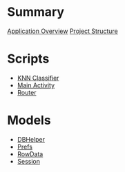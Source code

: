 # Summary
[Application Overview](./chapters/applicationOverview.md)
[Project Structure](./chapters/projectStructure.md)

# Scripts
- [KNN Classifier](./chapters/knn-classifier.md)
- [Main Activity](./chapters/main-activity.md)
- [Router](./chapters/router.md)

<!--
# Interfaces
- [Cell Click Listener]()
-->

# Models
- [DBHelper](./chapters/models/dbhelper.md)
- [Prefs](./chapters/models/prefs.md)
- [RowData](./chapters/models/rowdata.md)
- [Session](./chapters/models/session.md)

<!-- 
# Views
- [Data Form Dialog]()
- [Data Fragment]()
- [Home Fragment]()
- [Recycler View Adapter]()
- [Scan Router Fragment]()
- [Session Fragment]()
-->
